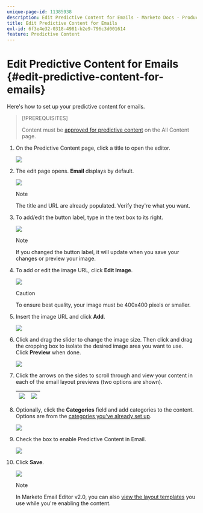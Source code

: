 ```yaml
---
unique-page-id: 11385938
description: Edit Predictive Content for Emails - Marketo Docs - Product Documentation
title: Edit Predictive Content for Emails
exl-id: 6f3e4e32-0318-4981-b2e9-796c3d001614
feature: Predictive Content
---
```

# Edit Predictive Content for Emails {#edit-predictive-content-for-emails}

Here's how to set up your predictive content for emails.

>[!PREREQUISITES]
>
>Content must be [approved for predictive content](/help/marketo/product-docs/predictive-content/working-with-all-content/approve-a-title-for-predictive-content.md) on the All Content page.

1. On the Predictive Content page, click a title to open the editor.

   ![](assets/image2017-10-3-9-3a30-3a25.png)

1. The edit page opens. **Email** displays by default.

   ![](assets/image2017-10-3-9-3a31-3a18.png)

   >[!NOTE]
   >
   >The title and URL are already populated. Verify they're what you want.

1. To add/edit the button label, type in the text box to its right.

   ![](assets/image2017-10-3-9-3a32-3a18.png)

   >[!NOTE]
   >
   >If you changed the button label, it will update when you save your changes or preview your image.

1. To add or edit the image URL, click **Edit Image**.

   ![](assets/image2017-10-3-9-3a33-3a11.png)

   >[!CAUTION]
   >
   >To ensure best quality, your image must be 400x400 pixels or smaller.

1. Insert the image URL and click **Add**.

   ![](assets/five.png)

1. Click and drag the slider to change the image size. Then click and drag the cropping box to isolate the desired image area you want to use. Click **Preview** when done.

   ![](assets/six.png)

1. Click the arrows on the sides to scroll through and view your content in each of the email layout previews (two options are shown).

   | ![](assets/sevena.png) | ![](assets/sevenb.png) |
   |---|---|

1. Optionally, click the **Categories** field and add categories to the content. Options are from the [categories you've already set up](/help/marketo/product-docs/predictive-content/getting-started/set-up-categories.md).

   ![](assets/eight.png)

1. Check the box to enable Predictive Content in Email.

   ![](assets/nine.png)

1. Click **Save**.

   ![](assets/save.png)

   >[!NOTE]
   >
   >In Marketo Email Editor v2.0, you can also [view the layout templates](/help/marketo/product-docs/predictive-content/enabling-predictive-content/enable-predictive-content-in-emails.md) you use while you're enabling the content.
